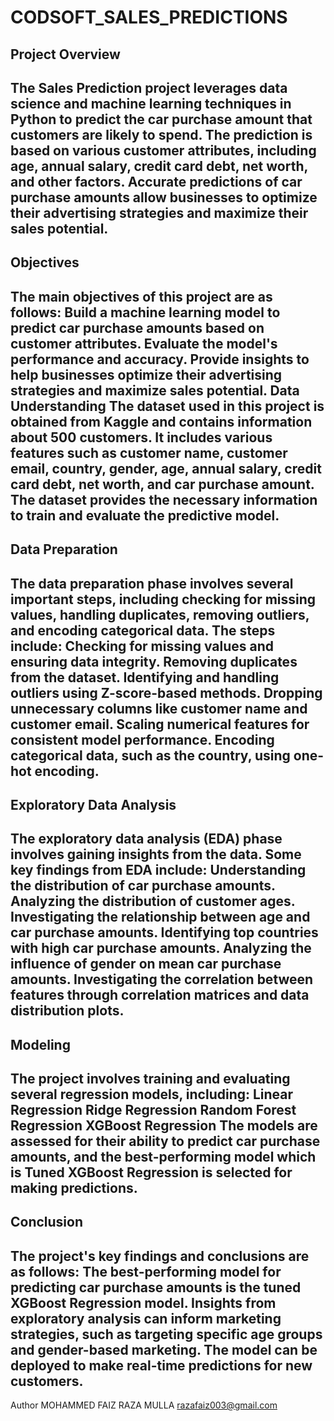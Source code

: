 # CODSOFT_SALES_PREDICTIONS
Project Overview
---------------------------------------------------------------------------------------------
The Sales Prediction project leverages data science and machine learning techniques in Python to predict the car purchase amount that customers are likely to spend. The prediction is based on various customer attributes, including age, annual salary, credit card debt, net worth, and other factors. Accurate predictions of car purchase amounts allow businesses to optimize their advertising strategies and maximize their sales potential.
-----------------------------------------------------------------------------------------------
Objectives
--------------------------------------------------------------------------------------------------
The main objectives of this project are as follows:
Build a machine learning model to predict car purchase amounts based on customer attributes.
Evaluate the model's performance and accuracy.
Provide insights to help businesses optimize their advertising strategies and maximize sales potential.
Data Understanding
The dataset used in this project is obtained from Kaggle and contains information about 500 customers. It includes various features such as customer name, customer email, country, gender, age, annual salary, credit card debt, net worth, and car purchase amount. The dataset provides the necessary information to train and evaluate the predictive model.
-------------------------------------------------------------------------------------------------------
Data Preparation
-----------------------------------------------------------------------------------------------------------
The data preparation phase involves several important steps, including checking for missing values, handling duplicates, removing outliers, and encoding categorical data. The steps include:
Checking for missing values and ensuring data integrity.
Removing duplicates from the dataset.
Identifying and handling outliers using Z-score-based methods.
Dropping unnecessary columns like customer name and customer email.
Scaling numerical features for consistent model performance.
Encoding categorical data, such as the country, using one-hot encoding.
-----------------------------------------------------------------------------------------------------------------------------
Exploratory Data Analysis
-------------------------------------------------------------------------------------------------------------------------------
The exploratory data analysis (EDA) phase involves gaining insights from the data. Some key findings from EDA include:
Understanding the distribution of car purchase amounts.
Analyzing the distribution of customer ages.
Investigating the relationship between age and car purchase amounts.
Identifying top countries with high car purchase amounts.
Analyzing the influence of gender on mean car purchase amounts.
Investigating the correlation between features through correlation matrices and data distribution plots.
-------------------------------------------------------------------------------------------------------------------------------------
Modeling
------------------------------------------------------------------------------------------------------------------------------
The project involves training and evaluating several regression models, including:
Linear Regression
Ridge Regression
Random Forest Regression
XGBoost Regression
The models are assessed for their ability to predict car purchase amounts, and the best-performing model which is Tuned XGBoost Regression is selected for making predictions.
-----------------------------------------------------------------------------------------------------------------------------------------
Conclusion
--------------------------------------------------------------------------------------------------------------------------------
The project's key findings and conclusions are as follows:
The best-performing model for predicting car purchase amounts is the tuned XGBoost Regression model.
Insights from exploratory analysis can inform marketing strategies, such as targeting specific age groups and gender-based marketing.
The model can be deployed to make real-time predictions for new customers.
-------------------------------------------------------------------------------------------------------------------------------
Author
MOHAMMED FAIZ RAZA MULLA
razafaiz003@gmail.com
